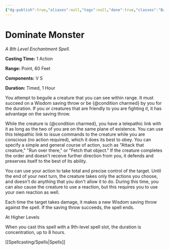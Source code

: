 ```yaml
---
{"dg-publish":true,"aliases":null,"tags":null,"done":true,"classes":"Bard, Sorcerer, Warlock, Wizard,","spellLevel":8,"school":"Enchantment","source":"PHB","permalink":"/spells/dominate-monster/","dgHomeLink":false,"dgPassFrontmatter":true}
---
```


# Dominate Monster
*A 8th Level Enchantment Spell.*

**Casting Time:** 1 Action

**Range:** Point, 60 Feet

**Components:** V S 

**Duration:** Timed, 1 Hour

You attempt to beguile a creature that you can see within range. It must succeed on a Wisdom saving throw or be {@condition charmed} by you for the duration. If you or creatures that are friendly to you are fighting it, it has advantage on the saving throw.



While the creature is {@condition charmed}, you have a telepathic link with it as long as the two of you are on the same plane of existence. You can use this telepathic link to issue commands to the creature while you are conscious (no action required), which it does its best to obey. You can specify a simple and general course of action, such as "Attack that creature," "Run over there," or "Fetch that object." If the creature completes the order and doesn't receive further direction from you, it defends and preserves itself to the best of its ability.



You can use your action to take total and precise control of the target. Until the end of your next turn, the creature takes only the actions you choose, and doesn't do anything that you don't allow it to do. During this time, you can also cause the creature to use a reaction, but this requires you to use your own reaction as well.



Each time the target takes damage, it makes a new Wisdom saving throw against the spell. If the saving throw succeeds, the spell ends.

At Higher Levels

When you cast this spell with a 9th-level spell slot, the duration is concentration, up to 8 hours.

[[Spellcasting/Spells|Spells]]